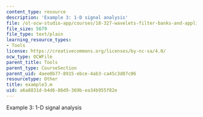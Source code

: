 ```yaml
---
content_type: resource
description: 'Example 3: 1-D signal analysis'
file: /ol-ocw-studio-app/courses/18-327-wavelets-filter-banks-and-applications-spring-2003/a6a8831db4d686d9369bea34b955f82e_example3.m
file_size: 5679
file_type: text/plain
learning_resource_types:
- Tools
license: https://creativecommons.org/licenses/by-nc-sa/4.0/
ocw_type: OCWFile
parent_title: Tools
parent_type: CourseSection
parent_uid: 4aee0b77-8915-ebce-4ab3-ca45c3d87c06
resourcetype: Other
title: example3.m
uid: a6a8831d-b4d6-86d9-369b-ea34b955f82e
---
```

Example 3: 1-D signal analysis